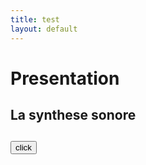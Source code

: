 ```yaml
---
title: test
layout: default
---
```


# Presentation  

## La synthese sonore



##
<script>
    function hello() {
        console.log("fsduhjfs:");
    }
</script>
<button onclick="hello()" >click</button>

<a href="/test"></a>